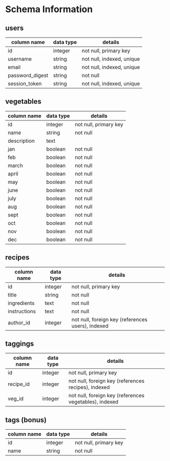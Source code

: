 # Schema Information

## users
column name     | data type | details
----------------|-----------|-----------------------
id              | integer   | not null, primary key
username        | string    | not null, indexed, unique
email           | string    | not null, indexed, unique
password_digest | string    | not null
session_token   | string    | not null, indexed, unique


## vegetables
column name | data type | details
------------|-----------|-----------------------
id          | integer   | not null, primary key
name        | string    | not null
description | text      |
jan         | boolean   | not null
feb         | boolean   | not null
march       | boolean   | not null
april       | boolean   | not null
may         | boolean   | not null
june        | boolean   | not null
july        | boolean   | not null
aug         | boolean   | not null
sept        | boolean   | not null
oct         | boolean   | not null
nov         | boolean   | not null
dec         | boolean   | not null


## recipes
column name | data type | details
------------|-----------|-----------------------
id          | integer   | not null, primary key
title       | string    | not null
ingredients | text      | not null
instructions| text      | not null
author_id   | integer   | not null, foreign key (references users), indexed


## taggings
column name | data type | details
------------|-----------|-----------------------
id          | integer   | not null, primary key
recipe_id   | integer   | not null, foreign key (references recipes), indexed
veg_id      | integer   | not null, foreign key (references vegetables), indexed

## tags (bonus)
column name | data type | details
------------|-----------|-----------------------
id          | integer   | not null, primary key
name        | string    | not null
